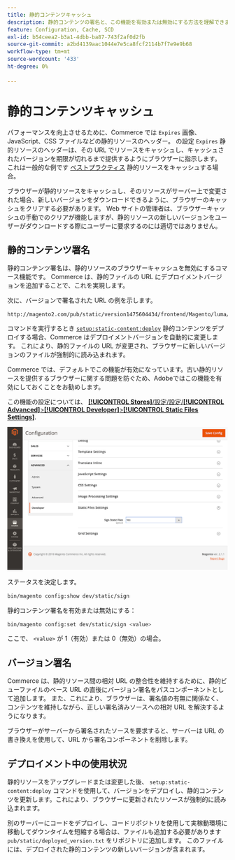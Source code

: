 ```yaml
---
title: 静的コンテンツキャッシュ
description: 静的コンテンツの署名と、この機能を有効または無効にする方法を理解できます。
feature: Configuration, Cache, SCD
exl-id: b54ceea2-b3a1-4dbb-ba87-743f2af0d2fb
source-git-commit: a2bd4139aac1044e7e5ca8fcf2114b7f7e9e9b68
workflow-type: tm+mt
source-wordcount: '433'
ht-degree: 0%

---
```


# 静的コンテンツキャッシュ

パフォーマンスを向上させるために、Commerce では `Expires` 画像、JavaScript、CSS ファイルなどの静的リソースのヘッダー。
の設定 `Expires` 静的リソースのヘッダーは、その URL でリソースをキャッシュし、キャッシュされたバージョンを期限が切れるまで提供するようにブラウザーに指示します。
これは一般的な例です [ベストプラクティス](https://developer.yahoo.com/performance/rules.html#expires=) 静的リソースをキャッシュする場合。

ブラウザーが静的リソースをキャッシュし、そのリソースがサーバー上で変更された場合、新しいバージョンをダウンロードできるように、ブラウザーのキャッシュをクリアする必要があります。
Web サイトの管理者は、ブラウザーキャッシュの手動でのクリアが機能しますが、静的リソースの新しいバージョンをユーザーがダウンロードする際にユーザーに要求するのには適切ではありません。

## 静的コンテンツ署名

静的コンテンツ署名は、静的リソースのブラウザーキャッシュを無効にするコマース機能です。
Commerce は、静的ファイルの URL にデプロイメントバージョンを追加することで、これを実現します。

次に、バージョンで署名された URL の例を示します。

```terminal
http://magento2.com/pub/static/version1475604434/frontend/Magento/luma/en_US/images/logo.svg
```

コマンドを実行するとき [`setup:static-content:deploy`](../cli/static-view-file-deployment.md) 静的コンテンツをデプロイする場合、Commerce はデプロイメントバージョンを自動的に変更します。
これにより、静的ファイルの URL が変更され、ブラウザーに新しいバージョンのファイルが強制的に読み込まれます。

Commerce では、デフォルトでこの機能が有効になっています。古い静的リソースを提供するブラウザーに関する問題を防ぐため、Adobeではこの機能を有効にしておくことをお勧めします。

この機能の設定については、 [**[!UICONTROL Stores]**/設定/設定/**[!UICONTROL Advanced]**>**[!UICONTROL Developer]**>**[!UICONTROL Static Files Settings]**](https://docs.magento.com/user-guide/system/static-file-signature.html).

![静的ファイル設定](../../assets/configuration/static-files-settings.png)

ステータスを決定します。

```bash
bin/magento config:show dev/static/sign
```

静的コンテンツ署名を有効または無効にする：

```bash
bin/magento config:set dev/static/sign <value>
```

ここで、 `<value>` が 1（有効）または 0（無効）の場合。

## バージョン署名

Commerce は、静的リソース間の相対 URL の整合性を維持するために、静的ビューファイルのベース URL の直後にバージョン署名をパスコンポーネントとして追加します。
また、これにより、ブラウザーは、署名値の有無に関係なく、コンテンツを維持しながら、正しい署名済みソースへの相対 URL を解決するようになります。

ブラウザーがサーバーから署名されたソースを要求すると、サーバーは URL の書き換えを使用して、URL から署名コンポーネントを削除します。

## デプロイメント中の使用状況

静的リソースをアップグレードまたは変更した後、 `setup:static-content:deploy` コマンドを使用して、バージョンをデプロイし、静的コンテンツを更新します。これにより、ブラウザーに更新されたリソースが強制的に読み込まれます。

別のサーバーにコードをデプロイし、コードリポジトリを使用して実稼動環境に移動してダウンタイムを短縮する場合は、ファイルも追加する必要があります `pub/static/deployed_version.txt` をリポジトリに追加します。
このファイルには、デプロイされた静的コンテンツの新しいバージョンが含まれます。
